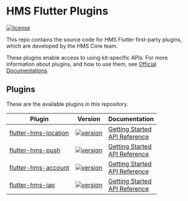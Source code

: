 # HMS Flutter Plugins
[![license](https://img.shields.io/badge/license-Apache--2.0-green)](./LICENCE)


This repo contains the source code for HMS Flutter first-party plugins, which are developed by the HMS Core team.

These plugins enable access to using kit-specific APIs. For more information
about plugins, and how to use them, see
[Official Documentations](https://developer.huawei.com/consumer/en/doc/overview/HMS-Core-Plugin).


## Plugins
These are the available plugins in this repository.

| Plugin | Version | Documentation |
|--------|-----|-----|
| [flutter-hms-location](./flutter-hms-location) | [![version](https://img.shields.io/badge/HMS-4.0.4-red)](./flutter-hms-location) | [Getting Started](https://developer.huawei.com/consumer/en/doc/development/HMS-Plugin-Guides/prepare-dev-env-0000001050433505) <br/> [API Reference](https://developer.huawei.com/consumer/en/doc/development/HMS-Plugin-References/fused-location-client-0000001050179418) |
| [flutter-hms-push](./flutter-hms-push) | [![version](https://img.shields.io/badge/HMS-4.0.4-red)](./flutter-hms-push) | [Getting Started](https://developer.huawei.com/consumer/en/doc/development/HMS-Plugin-Guides/preparedevenv-0000001051136140) <br/> [API Reference](https://developer.huawei.com/consumer/en/doc/development/HMS-Plugin-References/push-0000001050274604) |
| [flutter-hms-account](./flutter-hms-account) | [![version](https://img.shields.io/badge/HMS-5.0.0-red)](./flutter-hms-account) | [Getting Started](https://developer.huawei.com/consumer/en/doc/development/HMS-Plugin-Guides/prepare-dev-env-0000001050727032) <br/> [API Reference](https://developer.huawei.com/consumer/en/doc/development/HMS-Plugin-References/overview-0000001051087484) |
| [flutter-hms-iap](./flutter-hms-iap) | [![version](https://img.shields.io/badge/HMS-5.0.0-red)](./flutter-hms-iap) | [Getting Started](https://developer.huawei.com/consumer/en/doc/development/HMS-Plugin-Guides/preparing-dev-environment-0000001051081604) <br/> [API Reference](https://developer.huawei.com/consumer/en/doc/development/HMS-Plugin-References/overview-0000001051005695) |